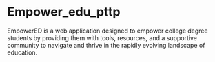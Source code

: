 # Empower_edu_pttp
EmpowerED is a web application designed to empower college degree students by providing them with tools, resources, and a supportive community to navigate and thrive in the rapidly evolving landscape of education. 
